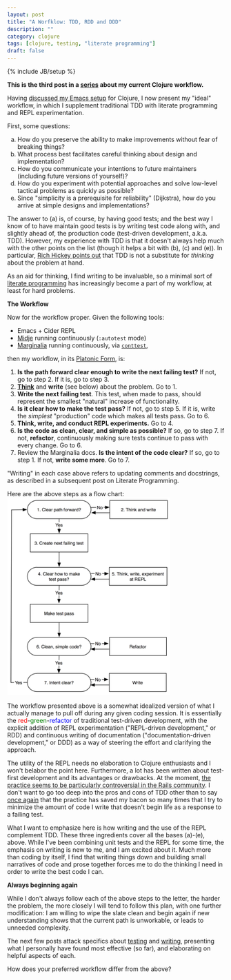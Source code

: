 ```yaml
---
layout: post
title: "A Worfklow: TDD, RDD and DDD"
description: ""
category: clojure
tags: [clojure, testing, "literate programming"]
draft: false
---
```

{% include JB/setup %}

**This is the third post in a [series](/clojure/2014/07/03/an-advanced-clojure-workflow/) about my current Clojure workflow.**

Having [discussed my Emacs setup](/clojure/2014/07/05/emacs-customization-for-clojure/) for Clojure, I now present my "ideal" workflow, in which I supplement traditional TDD with literate programming and REPL experimentation.

First, some questions:

<ol type="a">
<li>How do you preserve the ability to make improvements without fear of breaking things?</li>
<li>What process best facilitates careful thinking about design and implementation?</li>
<li>How do you communicate your intentions to future maintainers (including future versions of yourself)?</li>
<li>How do you experiment with potential approaches and solve low-level tactical problems as quickly as possible?</li>
<li>Since "simplicity is a prerequisite for reliability" (Dijkstra), how do you arrive at simple designs and implementations?</li>
</ol>


The answer to (a) is, of course, by having good tests; and the best way I know of to have maintain good tests is by writing test code along with, and slightly ahead of, the production code (test-driven development, a.k.a. TDD).  However, my experience with TDD is that it doesn't always help much with the other points on the list (though it helps a bit with (b), (c) and (e)).  In particular, [Rich Hickey points out](http://www.infoq.com/presentations/Simple-Made-Easy) that TDD is not a substitute for *thinking* about the problem at hand.

As an aid for thinking, I find writing to be invaluable, so a minimal sort of [literate programming](http://en.wikipedia.org/wiki/Literate_programming) has increasingly become a part of my workflow, at least for hard problems.

**The Workflow**

Now for the workflow proper.  Given the following tools:

* Emacs + Cider REPL
* [Midje](https://github.com/marick/Midje) running continuously (`:autotest` mode)
* [Marginalia](https://github.com/gdeer81/marginalia) running continuously, via [`conttest`](https://github.com/eigenhombre/continuous-testing-helper),

then my workflow, in its [Platonic Form](http://en.wikipedia.org/wiki/Theory_of_Forms), is:

1. **Is the path forward clear enough to write the next failing test?** If not, go to step 2.  If it is, go to step 3.
1. **[Think](https://www.youtube.com/watch?v=f84n5oFoZBc)** and **write** (see below) about the problem.  Go to 1.
2. **Write the next failing test**.  This test, when made to pass, should represent the smallest "natural" increase of functionality.
1. **Is it clear how to make the test pass?**  If not, go to step 5. If it is, write the *simplest* "production" code which  makes all tests pass. Go to 6.
1. **Think, write, and conduct REPL experiments.**  Go to 4.
1. **Is the code as clean, clear, and simple as possible?**  If so, go to step 7.  If not, **refactor**, continuously making sure tests continue to pass with every change.  Go to 6.
1. Review the Marginalia docs.  **Is the intent of the code clear?**  If so, go to step 1.  If not, **write some more**. Go to 7.

"Writing" in each case above refers to updating comments and docstrings, as described in a subsequent post on Literate Programming.

Here are the above steps as a flow chart:
<a href="/images/workflow.png"><img src="/images/workflow.png" alt="Workflow, as a flow chart" width="75%"></a>

The workflow presented above is a somewhat idealized version of what I actually manage to pull off during any given coding session.  It is essentially the <span style="color:red">red</span>-<span style="color:green">green</span>-<span style="color:blue">refactor</span> of traditional test-driven development, with the explicit addition of REPL experimentation ("REPL-driven development," or RDD) and continuous writing of documentation ("documentation-driven development," or DDD) as a way of steering the effort and clarifying the approach.

The utility of the REPL needs no elaboration to Clojure enthusiasts and I won't belabor the point here.  Furthermore, a lot has been written about test-first development and its advantages or drawbacks.  At the moment, [the practice seems to be particularly controversial in the Rails community](http://david.heinemeierhansson.com/2014/tdd-is-dead-long-live-testing.html).  I don't want to go too deep into the pros and cons of TDD other than to say [once again](/testing/2012/03/31/ontinuous-testing-in-python-clojure-and-blub/) that the practice has saved my bacon so many times that I try to minimize the amount of code I write that doesn't begin life as a response to a failing test.

 What I want to emphasize here is how writing and the use of the REPL complement TDD.  These three ingredients cover all the bases (a)-(e), above.  While I've been combining unit tests and the REPL for some time, the emphasis on writing is new to me, and I am excited about it.  Much more than coding by itself, I find that writing things down and building small narratives of code and prose together forces me to do the thinking I need in order to write the best code I can.

**Always beginning again**

While I don't always follow each of the above steps to the letter, the harder the problem, the more closely I will tend to follow this plan, with one further modification: I am willing to wipe the slate clean and begin again if new understanding shows that the current path is unworkable, or leads to unneeded complexity.

The next few posts attack specifics about [testing](/clojure/2014/07/20/testing-continuously/) and [writing](/clojure/2014/08/02/communicating-with-humans/), presenting what I personally have found most effective (so far), and elaborating on helpful aspects of each.

How does your preferred workflow differ from the above?
